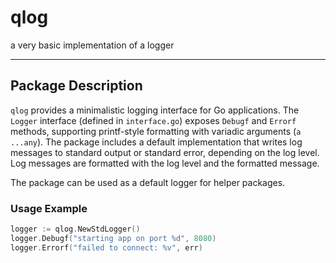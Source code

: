 # qlog

a very basic implementation of a logger

---

## Package Description

`qlog` provides a minimalistic logging interface for Go applications. The `Logger` interface (defined in `interface.go`) exposes `Debugf` and `Errorf` methods, supporting printf-style formatting with variadic arguments (`a ...any`). The package includes a default implementation that writes log messages to standard output or standard error, depending on the log level. Log messages are formatted with the log level and the formatted message.

The package can be used as a default logger for helper packages.

### Usage Example

```go
logger := qlog.NewStdLogger()
logger.Debugf("starting app on port %d", 8080)
logger.Errorf("failed to connect: %v", err)
```
